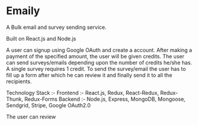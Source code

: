 # Emaily
A Bulk email and survey sending service.

Built on React.js and Node.js

A user can signup using Google OAuth and create a account. After making a payment of the specified amount, the user will be given credits.
The user can send surveys/emails depending upon the number of credits he/she has. A single survey requires 1 credit.
To send the survey/email the user has to fill up a form after which he can review it and finally send it to all the recipients.

Technology Stack :-
Frontend :- React.js, Redux, React-Redux, Redux-Thunk, Redux-Forms
Backend :- Node.js, Express, MongoDB, Mongoose, Sendgrid, Stripe, Google OAuth2.0

The user can review 
